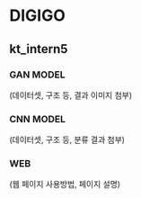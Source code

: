 # DIGIGO 

## kt_intern5

### GAN MODEL
  (데이터셋, 구조 등,  결과 이미지 첨부)
 
 
### CNN MODEL
  (데이터셋, 구조 등, 분류 결과 첨부)
  
### WEB
  (웹 페이지 사용방법, 페이지 설명)
